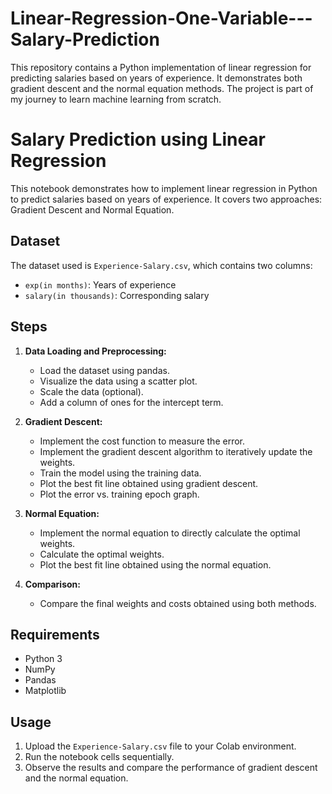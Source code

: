 # Linear-Regression-One-Variable---Salary-Prediction
This repository contains a Python implementation of linear regression for predicting salaries based on years of experience. It demonstrates both gradient descent and the normal equation methods. The project is part of my journey to learn machine learning from scratch.

# Salary Prediction using Linear Regression

This notebook demonstrates how to implement linear regression in Python to predict salaries based on years of experience. It covers two approaches: Gradient Descent and Normal Equation.

## Dataset

The dataset used is `Experience-Salary.csv`, which contains two columns:

- `exp(in months)`: Years of experience
- `salary(in thousands)`: Corresponding salary

## Steps

1. **Data Loading and Preprocessing:**
   - Load the dataset using pandas.
   - Visualize the data using a scatter plot.
   - Scale the data (optional).
   - Add a column of ones for the intercept term.

2. **Gradient Descent:**
   - Implement the cost function to measure the error.
   - Implement the gradient descent algorithm to iteratively update the weights.
   - Train the model using the training data.
   - Plot the best fit line obtained using gradient descent.
   - Plot the error vs. training epoch graph.

3. **Normal Equation:**
   - Implement the normal equation to directly calculate the optimal weights.
   - Calculate the optimal weights.
   - Plot the best fit line obtained using the normal equation.

4. **Comparison:**
   - Compare the final weights and costs obtained using both methods.

## Requirements

- Python 3
- NumPy
- Pandas
- Matplotlib

## Usage

1. Upload the `Experience-Salary.csv` file to your Colab environment.
2. Run the notebook cells sequentially.
3. Observe the results and compare the performance of gradient descent and the normal equation.
